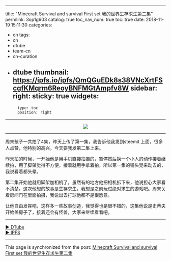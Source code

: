 
---
title: "Minecraft Survival and survival First set 我的世界生存求生第二集"
permlink: 3op1g603
catalog: true
toc_nav_num: true
toc: true
date: 2018-11-19 15:11:30
categories:
- cn
tags:
- cn
- dtube
- team-cn
- cn-curation
- dtube
thumbnail: https://ipfs.io/ipfs/QmQGuEDk8s38VNcXrtFScgfKMqrm6ReoyBNFMGtAmpfv8W
sidebar:
    right:
        sticky: true
widgets:
    -
        type: toc
        position: right
---


<center><a href='https://d.tube/#!/v/cherryzz/3op1g603'><img src='https://ipfs.io/ipfs/QmQGuEDk8s38VNcXrtFScgfKMqrm6ReoyBNFMGtAmpfv8W'></a></center><hr>

周末孩子一共拍了4集，昨天上传了第一集，我告诉他我发到steemit 上面，很多人点赞，他特别的高兴，今天要我发第二集上来。

昨天拍的时候，一开始他是用手机直接拍摄的，暂停然后换一个小人的动作接着继续拍，用了脚架觉得不方便，接着就用手拿着拍，所以第一集的镜头晃来动去的，我说看着都头晕。

第二集开始他就用脚架加相机了，虽然有的地方他把相机拆下来，他说担心大家看不清楚。这次他想的故事是生存求生，我想是之前玩过绝对求生的游戏吧。周末关着房间门在里面拍摄，我说出去打球他都不是很愿意。

让他自由发挥吧，这样多一些故事创造，我觉得也是很不错的，这集他说是史蒂夫开始盖房子了，接着还会有怪兽，大家来继续看看吧。

<hr><a href='https://d.tube/#!/v/cherryzz/3op1g603'> ▶️ DTube</a><br /><a href='https://ipfs.io/ipfs/QmVwdGBPHh4q2GJe8DJsP5x1kc1Gmditvku9zCQDtmvkqK'> ▶️ IPFS</a>

- - -

This page is synchronized from the post: [Minecraft Survival and survival First set 我的世界生存求生第二集](https://steemit.com/@cherryzz/3op1g603)
